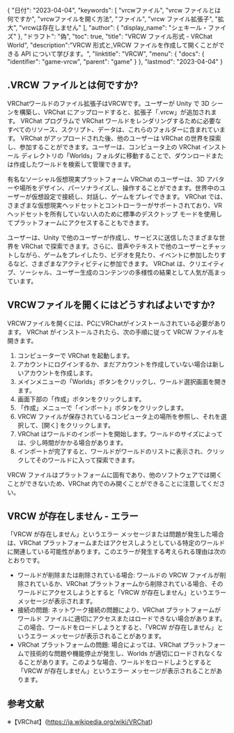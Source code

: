 {
"日付": "2023-04-04",
  "keywords": [
"vrcwファイル",
"vrcw ファイルとは何ですか",
"vrcwファイルを開く方法",
"ファイル",
"vrcw ファイル拡張子",
"拡大",
"vrcwは存在しません"
],
  "author": {
"display_name": "シェキール・ファイズ"
},
"ドラフト": "偽",
"toc": true,
"title": "VRCW ファイル形式 - VRChat World",
  "description":"VRCW 形式と,VRCW ファイルを作成して開くことができる API について学びます。",
"linktitle": "VRCW",
  "menu": {
    "docs": {
      "identifier": "game-vrcw",
"parent": "game"
}
},
"lastmod": "2023-04-04"
}

## .VRCW ファイルとは何ですか?

VRChatワールドのファイル拡張子はVRCWです。ユーザーが Unity で 3D シーンを構築し、VRChat にアップロードすると、拡張子「.vrcw」が追加されます。 VRChat プログラムで VRChat ワールドをレンダリングするために必要なすべてのリソース、スクリプト、データは、これらのフォルダーに含まれています。 VRChat がアップロードされた後、他のユーザーは VRChat の世界を探索し、参加することができます。ユーザーは、コンピュータ上の VRChat インストール ディレクトリの「Worlds」フォルダに移動することで、ダウンロードまたは作成したワールドを検索して管理できます。

有名なソーシャル仮想現実プラットフォーム VRChat のユーザーは、3D アバターや場所をデザイン、パーソナライズし、操作することができます。世界中のユーザーが仮想設定で接続し、対話し、ゲームをプレイできます。 VRChat では、さまざまな仮想現実ヘッドセットとコントローラーがサポートされており、VR ヘッドセットを所有していない人のために標準のデスクトップ モードを使用してプラットフォームにアクセスすることもできます。

ユーザーは、Unity で他のユーザーが作成し、サービスに送信したさまざまな世界を VRChat で探索できます。さらに、音声やテキストで他のユーザーとチャットしながら、ゲームをプレイしたり、ビデオを見たり、イベントに参加したりするなど、さまざまなアクティビティに参加できます。 VRChat は、クリエイティブ、ソーシャル、ユーザー生成のコンテンツの多様性の結果として人気が高まっています。

## VRCWファイルを開くにはどうすればよいですか?

VRCWファイルを開くには、PCにVRChatがインストールされている必要があります。 VRChat がインストールされたら、次の手順に従って VRCW ファイルを開きます。

1. コンピューターで VRChat を起動します。
2. アカウントにログインするか、まだアカウントを作成していない場合は新しいアカウントを作成します。
3. メインメニューの「Worlds」ボタンをクリックし、ワールド選択画面を開きます。
4. 画面下部の「作成」ボタンをクリックします。
5. 「作成」メニューで「インポート」ボタンをクリックします。
6. VRCW ファイルが保存されているコンピュータ上の場所を参照し、それを選択して、[開く] をクリックします。
7. VRChat はワールドのインポートを開始します。ワールドのサイズによっては、少し時間がかかる場合があります。
8. インポートが完了すると、ワールドがワールドのリストに表示され、クリックしてそのワールドに入って探索できます。

VRCW ファイルはプラットフォームに固有であり、他のソフトウェアでは開くことができないため、VRChat 内でのみ開くことができることに注意してください。

## VRCW が存在しません - エラー

「VRCW が存在しません」というエラー メッセージまたは問題が発生した場合は、VRChat プラットフォームまたはアクセスしようとしている特定のワールドに関連している可能性があります。このエラーが発生する考えられる理由は次のとおりです。

- ワールドが削除または削除されている場合: ワールドの VRCW ファイルが削除されているか、VRChat プラットフォームから削除されている場合、そのワールドにアクセスしようとすると「VRCW が存在しません」というエラー メッセージが表示されます。
- 接続の問題: ネットワーク接続の問題により、VRChat プラットフォームがワールド ファイルに適切にアクセスまたはロードできない場合があります。この場合、ワールドをロードしようとすると、「VRCW が存在しません」というエラー メッセージが表示されることがあります。
- VRChat プラットフォームの問題: 場合によっては、VRChat プラットフォームで技術的な問題や機能停止が発生し、Worlds が適切にロードされなくなることがあります。このような場合、ワールドをロードしようとすると「VRCW が存在しません」というエラー メッセージが表示されることがあります。

## 参考文献
※【VRChat】(https://ja.wikipedia.org/wiki/VRChat)

